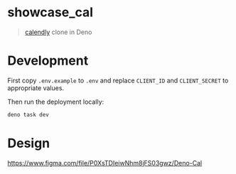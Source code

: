 # showcase_cal

> [calendly](https://calendly.com/) clone in Deno

# Development

First copy `.env.example` to `.env` and replace `CLIENT_ID` and `CLIENT_SECRET`
to appropriate values.

Then run the deployment locally:

```sh
deno task dev
```

# Design

https://www.figma.com/file/P0XsTDIeiwNhm8jFS03gwz/Deno-Cal
